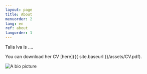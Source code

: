 ```yaml
---
layout: page
title: About
menuorder: 2
lang: en
ref: about
langorder: 1
---
```


Talia Iva is ....

You can download her CV [here]({{ site.baseurl }}/assets/CV.pdf).

![A bio picture](assets/DSC_1348.jpg)
